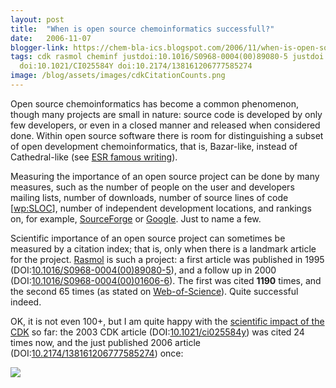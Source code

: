 ```yaml
---
layout: post
title:  "When is open source chemoinformatics successfull?"
date:   2006-11-07
blogger-link: https://chem-bla-ics.blogspot.com/2006/11/when-is-open-source-chemoinformatics.html
tags: cdk rasmol cheminf justdoi:10.1016/S0968-0004(00)89080-5 justdoi:10.1016/S0968-0004(00)01606-6
  doi:10.1021/CI025584Y doi:10.2174/138161206777585274
image: /blog/assets/images/cdkCitationCounts.png
---
```


Open source chemoinformatics has become a common phenomenon, though many projects are small in nature:
source code is developed by only few developers, or even in a closed manner and released when considered
done. Within open source software there is room for distinguishing a subset of open development
chemoinformatics, that is, Bazar-like, instead of Cathedral-like (see
[ESR famous writing](http://catb.org/esr/writings/cathedral-bazaar/cathedral-bazaar/)).

Measuring the importance of an open source project can be done by many measures, such as the number of people
on the user and developers mailing lists, number of downloads, number of source lines of code
[[wp:SLOC](http://en.wikipedia.org/wiki/Source_lines_of_code)], number of independent development locations,
and rankings on, for example, [SourceForge](http://www.sourceforge.net/) or [Google](http://www.google.com/).
Just to name a few.

Scientific importance of an open source project can sometimes be measured by a citation index; that is, only
when there is a landmark article for the project. [Rasmol](http://www.umass.edu/microbio/rasmol/index2.htm)
is such a project: a first article was published in 1995 (DOI:[10.1016/S0968-0004(00)89080-5](https://doi.org/10.1016/S0968-0004(00)89080-5)),
and a follow up in 2000 (DOI:[10.1016/S0968-0004(00)01606-6](https://doi.org/10.1016/S0968-0004(00)01606-6)).
The first was cited **1190** times, and the second 65 times (as stated on [Web-of-Science](http://www.isiknowledge.com/wos/)).
Quite successful indeed.

OK, it is not even 100+, but I am quite happy with the [scientific impact of the CDK](http://wiki.cubic.uni-koeln.de/cdkwiki/doku.php?id=literature)
so far: the 2003 CDK article (DOI:[10.1021/ci025584y](https://doi.org/10.1021/ci025584y)) was cited 24 times
now, and the just published 2006 article (DOI:[10.2174/138161206777585274](https://doi.org/10.2174/138161206777585274))
once:

![](/blog/assets/images/cdkCitationCounts.png)
